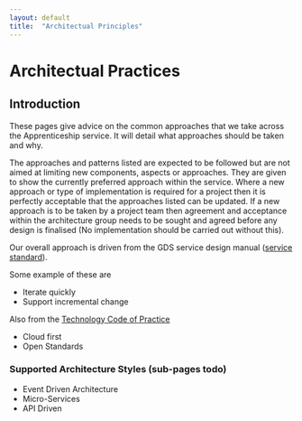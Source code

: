 ```yaml
---
layout: default
title:  "Architectual Principles"
---
```


# Architectual Practices

## Introduction
These pages give advice on the common approaches that we take across the Apprenticeship service. It will detail what approaches should be taken and why.

The approaches and patterns listed are expected to be followed but are not aimed at limiting new components, aspects or approaches. They are given to show the currently preferred approach within the service. Where a new approach or type of implementation is required for a project then it is perfectly acceptable that the approaches listed can be updated. If a new approach is to be taken by a project team then agreement and acceptance within the architecture group needs to be sought and agreed before any design is finalised (No implementation should be carried out without this).  

Our overall approach is driven from the GDS service design manual ([service standard](https://www.gov.uk/service-manual/service-standard)). 

Some example of these are
* Iterate quickly
* Support incremental change

Also from the [Technology Code of Practice](https://www.gov.uk/government/publications/technology-code-of-practice/technology-code-of-practice)
* Cloud first
* Open Standards

### Supported Architecture Styles (sub-pages todo)
* Event Driven Architecture
* Micro-Services
* API Driven
